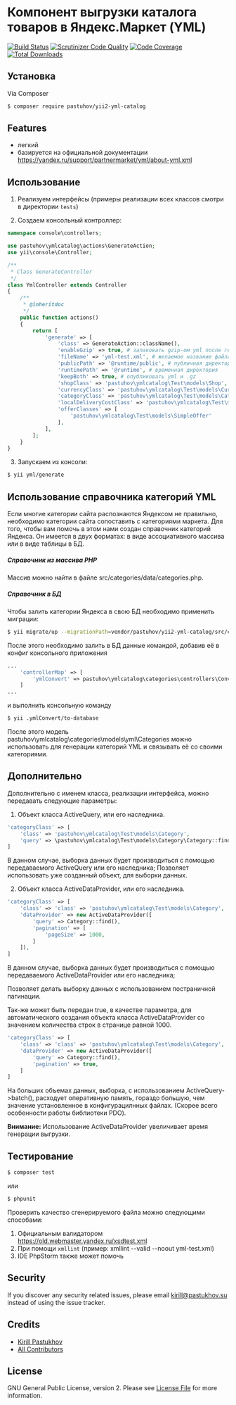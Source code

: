 # Компонент выгрузки каталога товаров в Яндекс.Маркет (YML)

[![Build Status](https://travis-ci.org/pastuhov/yii2-yml-catalog.svg)](https://travis-ci.org/pastuhov/yii2-yml-catalog)
[![Scrutinizer Code Quality](https://scrutinizer-ci.com/g/pastuhov/yii2-yml-catalog/badges/quality-score.png?b=master)](https://scrutinizer-ci.com/g/pastuhov/yii2-yml-catalog/?branch=master)
[![Code Coverage](https://scrutinizer-ci.com/g/pastuhov/yii2-yml-catalog/badges/coverage.png?b=master)](https://scrutinizer-ci.com/g/pastuhov/yii2-yml-catalog/?branch=master)
[![Total Downloads](https://poser.pugx.org/pastuhov/yii2-yml-catalog/downloads)](https://packagist.org/packages/pastuhov/yii2-yml-catalog)

## Установка

Via Composer

``` bash
$ composer require pastuhov/yii2-yml-catalog
```

## Features

* легкий
* базируется на официальной документации https://yandex.ru/support/partnermarket/yml/about-yml.xml

## Использование

1. Реализуем интерфейсы (примеры реализации всех классов смотри в директории `tests`)

2. Создаем консольный контроллер:
```php
namespace console\controllers;

use pastuhov\ymlcatalog\actions\GenerateAction;
use yii\console\Controller;

/**
 * Class GenerateController
 */
class YmlController extends Controller
{
    /**
     * @inheritdoc
     */
    public function actions()
    {
        return [
            'generate' => [
                'class' => GenerateAction::className(),
                'enableGzip' => true, # запаковать gzip-ом yml после генерации
                'fileName' => 'yml-test.xml', # желаемое название файла
                'publicPath' => '@runtime/public', # публичная директория (обычно корень веб сервера)
                'runtimePath' => '@runtime', # временная директория
                'keepBoth' => true, # опубликовать yml и .gz
                'shopClass' => 'pastuhov\ymlcatalog\Test\models\Shop',
                'currencyClass' => 'pastuhov\ymlcatalog\Test\models\Currency',
                'categoryClass' => 'pastuhov\ymlcatalog\Test\models\Category',
                'localDeliveryCostClass' => 'pastuhov\ymlcatalog\Test\models\LocalDeliveryCost',
                'offerClasses' => [
                    'pastuhov\ymlcatalog\Test\models\SimpleOffer'
                ],
            ],
        ];
    }
}
```
3. Запускаем из консоли:
```bash
$ yii yml/generate
```
## Использование справочника категорий YML
Если многие категории сайта распознаются Яндексом не правильно, необходимо категории сайта сопоставить
с категориями маркета. Для того, чтобы вам помочь в этом нами создан справочник категорий Яндекса. Он имеется в двух форматах:
в виде ассоциативного массива или в виде таблицы в БД.
##### Справочник из массива PHP
Массив можно найти в файле src/categories/data/categories.php.
##### Справочник в БД
Чтобы залить категории Яндекса в свою БД необходимо применить миграции:
```bash
$ yii migrate/up --migrationPath=vendor/pastuhov/yii2-yml-catalog/src/categories/migrations
```
После этого необходимо залить в БД данные командой, добавив её в конфиг консольного приложения
```php
...
    'controllerMap' => [
        'ymlConvert' => pastuhov\ymlcatalog\categories\controllers\ConvertController::class,
    ]
...
```
и выполнить консольную команду
```bash
$ yii .ymlConvert/to-database
```
После этого модель pastuhov\ymlcatalog\categories\models\yml\Categories можно использовать для генерации категорий YML
и связывать её со своими категориями.

## Дополнительно

Дополнительно с именем класса, реализации интерфейса, можно передавать следующие параметры:
1. Объект класса ActiveQuery, или его наследника.
```php
'categoryClass' => [
    'class' => 'pastuhov\ymlcatalog\Test\models\Category',
    'query' => \pastuhov\ymlcatalog\Test\models\Category\Category::find(),
]
```
В данном случае, выборка данных будет производиться с помощью передаваемого ActiveQuery или его наследника;
Позволяет использовать уже созданный объект, для выборки данных.

2. Объект класса ActiveDataProvider, или его наследника.
```php
'categoryClass' => [
    'class' => 'class' => 'pastuhov\ymlcatalog\Test\models\Category',
    'dataProvider' => new ActiveDataProvider([
        'query' => Category::find(),
        'pagination' => [
            'pageSize' => 1000,
        ]
    ]),
]
```
В данном случае, выборка данных будет производиться с помощью передаваемого ActiveDataProvider или его наследника;

Позволяет делать выборку данных с использованием постраничной пагинации.

Так-же может быть передан true, в качестве параметра, для автоматического создания объекта класса ActiveDataProvider 
со значением количества строк в странице равной 1000.
```php
'categoryClass' => [
    'class' => 'class' => 'pastuhov\ymlcatalog\Test\models\Category',
    'dataProvider' => new ActiveDataProvider([
        'query' => Category::find(),
        'pagination' => true,
    ]
]
```
На больших объемах данных, выборка, с использованием ActiveQuery->batch(), расходует оперативную память, 
гораздо большую, чем значение установленное в конфигурацилнных файлах. (Скорее всего особенности работы библиотеки PDO).

**Внимание:** Использование ActiveDataProvider увеличивает время генерации выгрузки.

## Тестирование

```bash
$ composer test
```
или
```bash
$ phpunit
```
Проверить качество сгенерируемого файла можно следующими способами:
1. Официальным валидатором https://old.webmaster.yandex.ru/xsdtest.xml 
2. При помощи `xmllint` (пример: xmllint --valid --noout yml-test.xml)
3. IDE PhpStorm также может помочь

## Security

If you discover any security related issues, please email kirill@pastukhov.su instead of using the issue tracker.

## Credits

- [Kirill Pastukhov](https://github.com/pastuhov)
- [All Contributors](../../contributors)

## License

GNU General Public License, version 2. Please see [License File](LICENSE) for more information.
